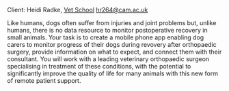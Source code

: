 Client: Heidi Radke, [Vet School](Vet_School "wikilink")
<hr264@cam.ac.uk>

Like humans, dogs often suffer from injuries and joint problems but,
unlike humans, there is no data resource to monitor postoperative
recovery in small animals. Your task is to create a mobile phone app
enabling dog carers to monitor progress of their dogs during revovery
after orthopaedic surgery, provide information on what to expect, and
connect them with their consultant. You will work with a leading
veterinary orthopaedic surgeon specialising in treatment of these
conditions, with the potential to significantly improve the quality of
life for many animals with this new form of remote patient support.